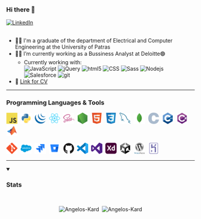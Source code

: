 ### Hi there 👋
<a href="https://www.linkedin.com/in/angelos-kardoutsos/">
	<img src="https://img.shields.io/badge/LinkedIn-blue?logo=linkedin&logoColor=white&style=for-the-badge" alt="LinkedIn">
</a><br /><br />

- 👨‍🎓 I'm a graduate of the department of Electrical and Computer Engineering at the University of Patras<br />
- 👨‍💻 I’m currently working as a Bussiness Analyst at Deloitte🟢<br />
	- Currently working with: <br />
<img alt="JavaScript" src="https://img.shields.io/badge/-JavaScript-F0DB4F?style=flat-square&logo=javascript&logoColor=white" /> <img alt="jQuery" src="https://img.shields.io/badge/-jQuery-0769AD?style=flat-square&logo=jquery&logoColor=white" /> <img alt="html5" src="https://img.shields.io/badge/-HTML5-E34F26?style=flat-square&logo=html5&logoColor=white" /> <img alt="CSS" src="https://img.shields.io/badge/-CSS-2965f1?style=flat-square&logo=CSS3&logoColor=white" /> <img alt="Sass" src="https://img.shields.io/badge/-Sass-CC6699?style=flat-square&logo=Sass&logoColor=white" /> <img alt="Nodejs" src="https://img.shields.io/badge/-Nodejs-43853d?style=flat-square&logo=Node.js&logoColor=white" /> <img alt="Salesforce" src="https://img.shields.io/badge/-Salesforce-009EDB?style=flat-square&logo=salesforce&logoColor=white" /> <img alt="git" src="https://img.shields.io/badge/-Git-F05032?style=flat-square&logo=git&logoColor=white" />
- 📝 <a href="Resume - Angelos Kardoutsos.pdf">Link for CV</a><br />

---

### Programming Languages & Tools
<img src="https://github.com/devicons/devicon/blob/1119b9f84c0290e0f0b38982099a2bd027a48bf1/icons/javascript/javascript-original.svg" title="JavaScript" alt="JavaScript" width="30px" height="30px">&nbsp;
<img src="https://github.com/devicons/devicon/blob/1119b9f84c0290e0f0b38982099a2bd027a48bf1/icons/python/python-original.svg" title="Python" alt="Python" width="30px" height="30px">&nbsp;
<img src="https://github.com/devicons/devicon/blob/1119b9f84c0290e0f0b38982099a2bd027a48bf1/icons/jquery/jquery-original.svg" title="jQuery" alt="jQuery" width="30px" height="30px">&nbsp;
<img src="https://github.com/devicons/devicon/blob/1119b9f84c0290e0f0b38982099a2bd027a48bf1/icons/react/react-original.svg" title="React" alt="React" width="30px" height="30px">&nbsp;
<img src="https://github.com/devicons/devicon/blob/1119b9f84c0290e0f0b38982099a2bd027a48bf1/icons/sass/sass-original.svg" title="Sass" alt="Sass" width="30px" height="30px">&nbsp;
<img src="https://github.com/devicons/devicon/blob/1119b9f84c0290e0f0b38982099a2bd027a48bf1/icons/nodejs/nodejs-original.svg" title="Node.js" alt="JavaScript" width="30px" height="30px">&nbsp;
<img src="https://github.com/devicons/devicon/blob/1119b9f84c0290e0f0b38982099a2bd027a48bf1/icons/html5/html5-original.svg" title="HTML5" alt="HTML5" width="30px" height="30px">&nbsp;
<img src="https://github.com/devicons/devicon/blob/1119b9f84c0290e0f0b38982099a2bd027a48bf1/icons/css3/css3-original.svg" title="CSS" alt="CSS" width="30px" height="30px">&nbsp;
<img src="https://github.com/devicons/devicon/blob/1119b9f84c0290e0f0b38982099a2bd027a48bf1/icons/mysql/mysql-original.svg" title="MySQL" alt="MySQL" width="30px" height="30px">&nbsp;
<img src="https://github.com/devicons/devicon/blob/1119b9f84c0290e0f0b38982099a2bd027a48bf1/icons/mongodb/mongodb-original.svg" title="MongoDB" alt="MongoDB" width="30px" height="30px">&nbsp;
<img src="https://github.com/devicons/devicon/blob/1119b9f84c0290e0f0b38982099a2bd027a48bf1/icons/c/c-original.svg" title="C" alt="C" width="30px" height="30px">&nbsp;
<img src="https://github.com/devicons/devicon/blob/1119b9f84c0290e0f0b38982099a2bd027a48bf1/icons/cplusplus/cplusplus-original.svg" title="C++" alt="C++" width="30px" height="30px">&nbsp;
<img src="https://github.com/devicons/devicon/blob/1119b9f84c0290e0f0b38982099a2bd027a48bf1/icons/csharp/csharp-original.svg" title="C#" alt="C#" width="30px" height="30px">&nbsp;
<img src="https://github.com/devicons/devicon/blob/1119b9f84c0290e0f0b38982099a2bd027a48bf1/icons/matlab/matlab-original.svg" title="MatLab" alt="MatLab" width="30px" height="30px">&nbsp;

<img src="https://github.com/devicons/devicon/blob/1119b9f84c0290e0f0b38982099a2bd027a48bf1/icons/git/git-original.svg" title="Git" alt="Git" width="30px" height="30px">&nbsp;
<img src="https://github.com/devicons/devicon/blob/1119b9f84c0290e0f0b38982099a2bd027a48bf1/icons/salesforce/salesforce-original.svg" title="Salesforce" alt="Salesforce" width="30px" height="30px">&nbsp;
<img src="https://github.com/devicons/devicon/blob/1119b9f84c0290e0f0b38982099a2bd027a48bf1/icons/jira/jira-original.svg" title="Jira" alt="Jira" width="30px" height="30px">&nbsp;
<img src="https://github.com/devicons/devicon/blob/1119b9f84c0290e0f0b38982099a2bd027a48bf1/icons/bitbucket/bitbucket-original.svg" title="Bitbucket" alt="Bitbucket" width="30px" height="30px">&nbsp;
<img src="https://github.com/devicons/devicon/blob/1119b9f84c0290e0f0b38982099a2bd027a48bf1/icons/github/github-original.svg" title="GitHub" alt="GitHub" width="30px" height="30px">&nbsp;
<img src="https://github.com/devicons/devicon/blob/1119b9f84c0290e0f0b38982099a2bd027a48bf1/icons/vscode/vscode-original.svg" title="Visual Studio Code" alt="Visual Studio Code" width="30px" height="30px">&nbsp;
<img src="https://github.com/devicons/devicon/blob/1119b9f84c0290e0f0b38982099a2bd027a48bf1/icons/visualstudio/visualstudio-plain.svg" title="Visual Studio" alt="Visual Studio" width="30px" height="30px">&nbsp;
<img src="https://github.com/devicons/devicon/blob/1119b9f84c0290e0f0b38982099a2bd027a48bf1/icons/xd/xd-plain.svg" title="AdobeXD" alt="AdobeXD" width="30px" height="30px">&nbsp;
<img src="https://github.com/devicons/devicon/blob/1119b9f84c0290e0f0b38982099a2bd027a48bf1/icons/unity/unity-original.svg" title="Unity" alt="GitHub" width="30px" height="30px">&nbsp;
<img src="https://github.com/devicons/devicon/blob/1119b9f84c0290e0f0b38982099a2bd027a48bf1/icons/wordpress/wordpress-original.svg" title="Wordpress" alt="Wordpress" width="30px" height="30px">&nbsp;
<img src="https://github.com/devicons/devicon/blob/1119b9f84c0290e0f0b38982099a2bd027a48bf1/icons/heroku/heroku-original.svg" title="Heroku" alt="Heroku" width="30px" height="30px">&nbsp;


---

<details open>
<summary><h3>Stats</3></summary><br/>

<p align="center"> <img src="https://github-readme-stats.vercel.app/api?username=angelos-kard&show_icons=true&count_private=true&hide_rank=true&theme=gotham" alt="Angelos-Kard" />&nbsp;&nbsp;<img src="https://github-readme-stats.vercel.app/api/top-langs/?username=angelos-kard&layout=compact&hide=tex&langs_count=8&theme=gotham" alt="Angelos-Kard" /></p>

<!--
<p align="center">
[![GitHub Streak](https://github-readme-streak-stats.herokuapp.com?user=Angelos-Kard&theme=dark&date_format=j%20M%5B%20Y%5D)](https://git.io/streak-stats)
</p>
-->
</details>

<!--
---

<details>

<summary><h3>Projects</h3></summary><br />

<p align="center">
<a href="https://github.com/Angelos-Kard/tennis-club-app"><img src="https://github-readme-stats.vercel.app/api/pin/?username=angelos-kard&repo=tennis-club-app&theme=gotham" alt="Tennis-Club-App"></a>&nbsp;
<a href="https://github.com/Angelos-Kard/public-transport-site"><img src="https://github-readme-stats.vercel.app/api/pin/?username=angelos-kard&repo=public-transport-site&theme=gotham" alt="Public-Transport-Site"></a>
</p>

<p align="center">
<a href="https://github.com/Angelos-Kard/iot-project"><img src="https://github-readme-stats.vercel.app/api/pin/?username=angelos-kard&repo=iot-project&theme=gotham" alt="Iot-Project"></a>
<a href="https://github.com/Angelos-Kard/Graphics-And-VR-Project"><img src="https://github-readme-stats.vercel.app/api/pin/?username=angelos-kard&repo=Graphics-And-VR-Project&theme=gotham" alt="Graphics-And-VR-Project"></a>&nbsp;
</p>

</details>
-->
